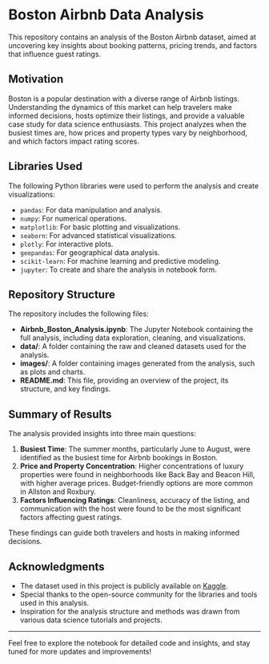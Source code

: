 # Boston Airbnb Data Analysis

This repository contains an analysis of the Boston Airbnb dataset, aimed at uncovering key insights about booking patterns, pricing trends, and factors that influence guest ratings.

## Motivation

Boston is a popular destination with a diverse range of Airbnb listings. Understanding the dynamics of this market can help travelers make informed decisions, hosts optimize their listings, and provide a valuable case study for data science enthusiasts. This project analyzes when the busiest times are, how prices and property types vary by neighborhood, and which factors impact rating scores.

## Libraries Used

The following Python libraries were used to perform the analysis and create visualizations:

- `pandas`: For data manipulation and analysis.
- `numpy`: For numerical operations.
- `matplotlib`: For basic plotting and visualizations.
- `seaborn`: For advanced statistical visualizations.
- `plotly`: For interactive plots.
- `geopandas`: For geographical data analysis.
- `scikit-learn`: For machine learning and predictive modeling.
- `jupyter`: To create and share the analysis in notebook form.

## Repository Structure

The repository includes the following files:

- **Airbnb_Boston_Analysis.ipynb**: The Jupyter Notebook containing the full analysis, including data exploration, cleaning, and visualizations.
- **data/**: A folder containing the raw and cleaned datasets used for the analysis.
- **images/**: A folder containing images generated from the analysis, such as plots and charts.
- **README.md**: This file, providing an overview of the project, its structure, and key findings.

## Summary of Results

The analysis provided insights into three main questions:

1. **Busiest Time**: The summer months, particularly June to August, were identified as the busiest time for Airbnb bookings in Boston.
2. **Price and Property Concentration**: Higher concentrations of luxury properties were found in neighborhoods like Back Bay and Beacon Hill, with higher average prices. Budget-friendly options are more common in Allston and Roxbury.
3. **Factors Influencing Ratings**: Cleanliness, accuracy of the listing, and communication with the host were found to be the most significant factors affecting guest ratings.

These findings can guide both travelers and hosts in making informed decisions.

## Acknowledgments

- The dataset used in this project is publicly available on [Kaggle](https://www.kaggle.com/airbnb/boston).
- Special thanks to the open-source community for the libraries and tools used in this analysis.
- Inspiration for the analysis structure and methods was drawn from various data science tutorials and projects.

---

Feel free to explore the notebook for detailed code and insights, and stay tuned for more updates and improvements!
